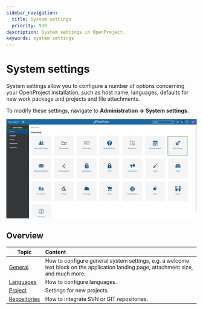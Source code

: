 ```yaml
---
sidebar_navigation:
  title: System settings
  priority: 930
description: System settings in OpenProject.
keywords: system settings
---
```

# System settings

System settings allow you to configure a number of options concerning your OpenProject installation, such as host name, languages, defaults for new work package and projects and file attachments.

To modify these settings, navigate to **Administration → System settings**.

![Administration system settings](system-settings.png)

## Overview

| Topic                        | Content                                                      |
| ---------------------------- | :----------------------------------------------------------- |
| [General](general-settings)  | How to configure general system settings, e.g. a welcome text block on the application landing page, attachment size, and much more. |
| [Languages](languages)       | How to configure languages.                                  |
| [Project](../projects)       | Settings for new projects.                                   |
| [Repositories](repositories) | How to integrate SVN or GIT repositories.                    |
